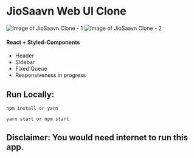# JioSaavn Web UI Clone

![Image of JioSaavn Clone - 1](https://i.postimg.cc/nc5VbGSp/JioSaavn.png)
![Image of JioSaavn Clone - 2](https://i.postimg.cc/N0FWg3Kn/Jio-Saavn1.png)

#### React + Styled-Components

- Header
- Sidebar
- Fixed Queue
- Responsiveness in progress

## Run Locally:

```
npm install or yarn
```

```
yarn start or npm start
```

## Disclaimer: You would need internet to run this app.

